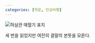 ```yaml
---
categories: [작문, 인상비평]
---
```

![허삼관 매혈기 표지](https://image.aladin.co.kr/product/16/90/cover500/8971847247_3.jpg)

세 번을 읽었지만 여전히 결말의 본뜻을 모른다.